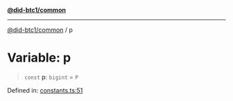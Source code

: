 [**@did-btc1/common**](../README.md)

***

[@did-btc1/common](../globals.md) / p

# Variable: p

> `const` **p**: `bigint` = `P`

Defined in: [constants.ts:51](https://github.com/dcdpr/did-btc1-js/blob/751aedd75738c26882a2149e644ae32b9e424707/packages/common/src/constants.ts#L51)
